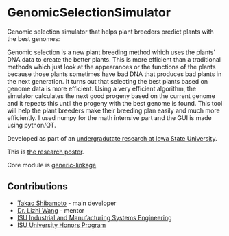 # GenomicSelectionSimulator

Genomic selection simulator that helps plant breeders predict plants with the best genomes:

Genomic selection is a new plant breeding method which uses the plants’ DNA data to create the better plants. This is more efficient than a traditional methods which just look at the appearances or the functions of the plants because those plants sometimes have bad DNA that produces bad plants in the next generation. It turns out that selecting the best plants based on genome data is more efficient.
Using a very efficient algorithm, the simulator calculates the next good progeny based on the current genome and it repeats this until the progeny with the best genome is found. 
This tool will help the plant breeders make their breeding plan easily and much more efficiently. I used numpy for the math intensive part and the GUI is made using python/QT.

Developed as part of an [undergradutate research at Iowa State University](http://lib.dr.iastate.edu/undergradresearch_symposium/2017/presentations/82/).

This is [the research poster](https://github.com/takao42/GenomicSelectionSimulator/blob/master/poster.pdf).

Core module is [generic-linkage](https://github.com/takasoft/genetic-linkage)

## Contributions

- [Takao Shibamoto](https://github.com/takasoft) - main developer
- [Dr. Lizhi Wang](https://www.imse.iastate.edu/directory/faculty/lizhi-wang/) - mentor
- [ISU Industrial and Manufacturing Systems Engineering](https://www.imse.iastate.edu/)
- [ISU University Honors Program](https://www.honors.iastate.edu/)
